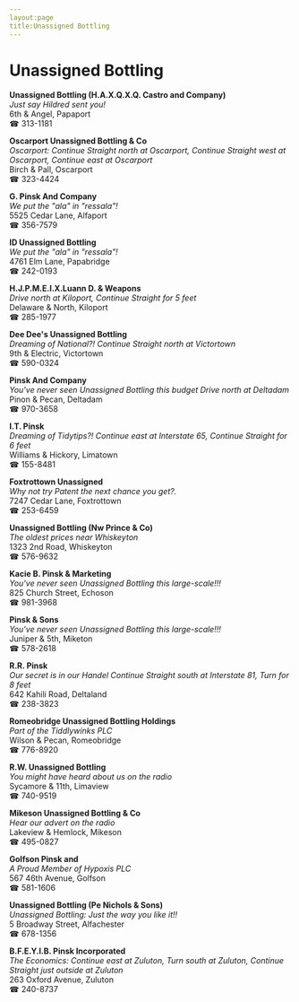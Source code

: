```yaml
---
layout:page
title:Unassigned Bottling
---
```

# Unassigned Bottling

**Unassigned Bottling (H.A.X.Q.X.Q. Castro and Company)**  
_Just say Hildred sent you!_  
6th & Angel, Papaport  
☎ 313-1181



**Oscarport Unassigned Bottling & Co**  
_Oscarport: Continue Straight north at Oscarport, Continue Straight west at Oscarport, Continue east at Oscarport_  
Birch & Pall, Oscarport  
☎ 323-4424



**G. Pinsk And Company**  
_We put the "ala" in "ressala"!_  
5525 Cedar Lane, Alfaport  
☎ 356-7579



**ID Unassigned Bottling**  
_We put the "ala" in "ressala"!_  
4761 Elm Lane, Papabridge  
☎ 242-0193



**H.J.P.M.E.I.X.Luann D. & Weapons**  
_Drive north at Kiloport, Continue Straight for 5 feet_  
Delaware & North, Kiloport  
☎ 285-1977



**Dee Dee's Unassigned Bottling**  
_Dreaming of National?! 
Continue Straight north at Victortown_  
9th & Electric, Victortown  
☎ 590-0324



**Pinsk And Company**  
_You've never seen Unassigned Bottling this budget 
Drive north at Deltadam_  
Pinon & Pecan, Deltadam  
☎ 970-3658



**I.T. Pinsk**  
_Dreaming of Tidytips?! 
Continue east at Interstate 65, Continue Straight for 6 feet_  
Williams & Hickory, Limatown  
☎ 155-8481



**Foxtrottown Unassigned**  
_Why not try Patent the next chance you get?._  
7247 Cedar Lane, Foxtrottown  
☎ 253-6459



**Unassigned Bottling (Nw Prince & Co)**  
_The oldest prices near Whiskeyton_  
1323 2nd Road, Whiskeyton  
☎ 576-9632



**Kacie B. Pinsk & Marketing**  
_You've never seen Unassigned Bottling this large-scale!!!_  
825 Church Street, Echoson  
☎ 981-3968



**Pinsk & Sons**  
_You've never seen Unassigned Bottling this large-scale!!!_  
Juniper & 5th, Miketon  
☎ 578-2618



**R.R. Pinsk**  
_Our secret is in our Handel 
Continue Straight south at Interstate 81, Turn for 8 feet_  
642 Kahili Road, Deltaland  
☎ 238-3823



**Romeobridge Unassigned Bottling Holdings**  
_Part of the Tiddlywinks PLC_  
Wilson & Pecan, Romeobridge  
☎ 776-8920



**R.W. Unassigned Bottling**  
_You might have heard about us on the radio_  
Sycamore & 11th, Limaview  
☎ 740-9519



**Mikeson Unassigned Bottling & Co**  
_Hear our advert on the radio_  
Lakeview & Hemlock, Mikeson  
☎ 495-0827



**Golfson Pinsk and**  
_A Proud Member of Hypoxis PLC_  
567 46th Avenue, Golfson  
☎ 581-1606



**Unassigned Bottling (Pe Nichols & Sons)**  
_Unassigned Bottling: Just the way you like it!!_  
5 Broadway Street, Alfachester  
☎ 678-1356



**B.F.E.Y.I.B. Pinsk Incorporated**  
_The Economics: Continue east at Zuluton, Turn south at Zuluton, Continue Straight just outside at Zuluton_  
263 Oxford Avenue, Zuluton  
☎ 240-8737



